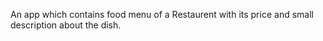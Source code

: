 An app which contains food menu of a Restaurent with its price and small description about the dish.
